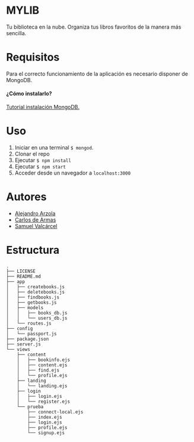 # MYLIB

Tu biblioteca en la nube. Organiza tus libros favoritos de la manera más sencilla.

# Requisitos

Para el correcto funcionamiento de la aplicación es necesario disponer de MongoDB.

#### ¿Cómo instalarlo?

[Tutorial instalación MongoDB.](https://docs.mongodb.com/manual/installation/#tutorials)

# Uso

1. Iniciar en una terminal `$ mongod`.
2. Clonar el repo
3. Ejecutar `$ npm install`
4. Ejecutar `$ npm start`
5. Acceder desde un navegador a `localhost:3000`

# Autores

* [Alejandro Arzola](http://aleag.github.io)
* [Carlos de Armas](http://alu0100816167.github.io)
* [Samuel Valcárcel](http://cosaca.github.io)

# Estructura

```
.
├── LICENSE
├── README.md
├── app
│   ├── createbooks.js
│   ├── deletebooks.js
│   ├── findbooks.js
│   ├── getbooks.js
│   ├── models
│   │   ├── books_db.js
│   │   └── users_db.js
│   └── routes.js
├── config
│   └── passport.js
├── package.json
├── server.js
└── views
    ├── content
    │   ├── bookinfo.ejs
    │   ├── content.ejs
    │   ├── find.ejs
    │   └── profile.ejs
    ├── landing
    │   └── landing.ejs
    ├── login
    │   ├── login.ejs
    │   └── register.ejs
    └── prueba
        ├── connect-local.ejs
        ├── index.ejs
        ├── login.ejs
        ├── profile.ejs
        └── signup.ejs
```